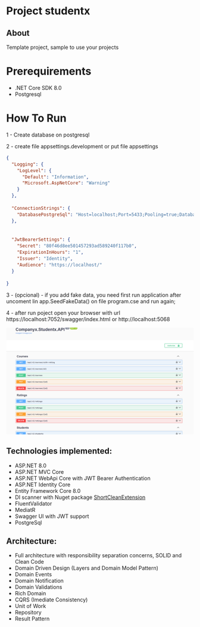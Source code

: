 # Project studentx

## About
<p>Template project, sample to use your projects</p>


# Prerequirements
* .NET Core SDK 8.0
* Postgresql

# How To Run

1 - Create database on postgresql

2 - create file appsettings.development or put file appsettings

```json
{
  "Logging": {
    "LogLevel": {
      "Default": "Information",
      "Microsoft.AspNetCore": "Warning"
    }
  },

  "ConnectionStrings": {
    "DatabasePostgreSql": "Host=localhost;Port=5433;Pooling=true;Database=studentxdb;User Id=postgres;Password=postgres;" // you case you need set your connection string
  },


  "JwtBearerSettings": {
    "Secret": "80f46d8ee501457293ad589240f117b0",
    "ExpirationInHours": "1",
    "Issuer": "Identity",
    "Audience": "https://localhost/"
  }

}

```

3 -  (opcional) - if you add fake data, you need first run application after uncoment lin  app.SeedFakeData() on file program.cse and run again;

4 - after run poject open your browser with url https://localhost:7052/swagger/index.html or http://localhost:5068

<img src="./docs/swagger_screen.png"  />



## Technologies implemented:

- ASP.NET 8.0
 - ASP.NET MVC Core 
 - ASP.NET WebApi Core with JWT Bearer Authentication
 - ASP.NET Identity Core
- Entity Framework Core 8.0
- DI scanner with Nuget package [ShortCleanExtension](https://github.com/salesHgabriel/ShortCleanLinqExtensions)
- FluentValidator
- MediatR
- Swagger UI with JWT support
-  PostgreSql

## Architecture:

- Full architecture with responsibility separation concerns, SOLID and Clean Code
- Domain Driven Design (Layers and Domain Model Pattern)
- Domain Events
- Domain Notification
- Domain Validations
- Rich Domain
- CQRS (Imediate Consistency)
- Unit of Work
- Repository
- Result Pattern
